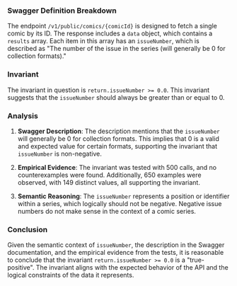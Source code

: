 ### Swagger Definition Breakdown
The endpoint `/v1/public/comics/{comicId}` is designed to fetch a single comic by its ID. The response includes a `data` object, which contains a `results` array. Each item in this array has an `issueNumber`, which is described as "The number of the issue in the series (will generally be 0 for collection formats)."

### Invariant
The invariant in question is `return.issueNumber >= 0.0`. This invariant suggests that the `issueNumber` should always be greater than or equal to 0.

### Analysis
1. **Swagger Description**: The description mentions that the `issueNumber` will generally be 0 for collection formats. This implies that 0 is a valid and expected value for certain formats, supporting the invariant that `issueNumber` is non-negative.

2. **Empirical Evidence**: The invariant was tested with 500 calls, and no counterexamples were found. Additionally, 650 examples were observed, with 149 distinct values, all supporting the invariant.

3. **Semantic Reasoning**: The `issueNumber` represents a position or identifier within a series, which logically should not be negative. Negative issue numbers do not make sense in the context of a comic series.

### Conclusion
Given the semantic context of `issueNumber`, the description in the Swagger documentation, and the empirical evidence from the tests, it is reasonable to conclude that the invariant `return.issueNumber >= 0.0` is a "true-positive". The invariant aligns with the expected behavior of the API and the logical constraints of the data it represents.
